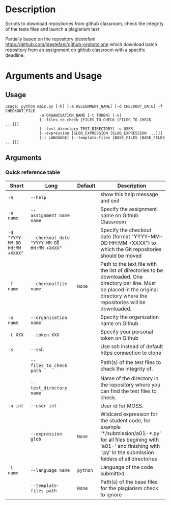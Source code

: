 # Description
Scripts to download repositories from github classroom, check the integrity of the tests files and launch a plagiarism test

Partially based on the repository jdestefani https://github.com/jdestefani/github-orgbatclone which download batch repository from an assignment on github classroom with a specific deadline.

# Arguments and Usage
## Usage
```
usage: python main.py [-h] [-a ASSIGNMENT_NAME] [-d CHECKOUT_DATE] -f CHECKOUT_FILE
               -o ORGANISATION_NAME [-t TOKEN] [-s]
               [--files_to_check [FILES_TO_CHECK [FILES_TO_CHECK ...]]]
               [--test_directory TEST_DIRECTORY] -u USER
               [--expression [GLOB_EXPRESSION [GLOB_EXPRESSION ...]]]
               [-l LANGUAGE] [--template-files [BASE_FILES [BASE_FILES ...]]]
```
## Arguments
### Quick reference table
|Short|Long               |Default |Description                                                                                                                                                                         |
|-----|-------------------|--------|------------------------------------------------------------------------------------------------------------------------------------------------------------------------------------|
|`-h` |`--help`           |        |show this help message and exit                                                                                                                                                     |
|`-a name` |`--assignment_name name`|      |Specify the assignment name on Github Classroom                                                                                                                                     |
|`-d "YYYY-MM-DD HH:MM +XXXX"` |`--checkout_date "YYYY-MM-DD HH:MM +XXXX"`  |      |Specify the checkout date (format "YYYY-MM-DD HH:MM +XXXX") to which the Git repositories should be moved                                                                           |
|`-f name` |`--checkoutfile name`   |`None`  |Path to the text file with the list of directories to be downloaded. One directory per line. Must be placed in the original directory where the repositories will be downloaded.     |
|`-o name` |`--organisation name`   |    |Specify the organization name on Github.                                                                                                                                            |
|`-t XXX` |`--token XXX`          |      |Specify your personal token on Github                                                                                                                                               |
|`-s` |`--ssh`            |        |Use ssh instead of default https connection to clone                                                                                                                                |
|     |`--files_to_check path` |  |Path(s) of the test files to check the integrity of.                                                                                                                                |
|     |`--test_directory name` |      |Name of the directory in the repository where you can find the test files to check.                                                                                                 |
|`-u int` |`--user int`           |  |User id for MOSS.                                                                                                                                                                   |
|     |`--expression glob`     |`None`  |Wildcard expression for the student code, for example '\*/submission/a01-\*.py' for all files begining with 'a01-' and finishing with '.py' in the submission folders of all directories|
|`-l name` |`--language name`       |`python`|Language of the code submitted.                                                                                                                                                     |
|     |`--template-files path` |`None`  |Path(s) of the base files for the plagiarism check to ignore                                                                                                                                       |
